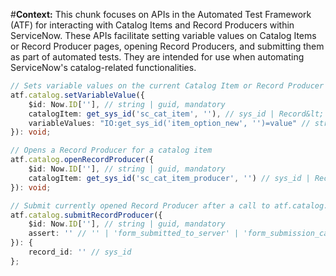 #**Context:** This chunk focuses on APIs in the Automated Test Framework (ATF) for interacting with Catalog Items and Record Producers within ServiceNow. These APIs facilitate setting variable values on Catalog Items or Record Producer pages, opening Record Producers, and submitting them as part of automated tests. They are intended for use when automating ServiceNow's catalog-related functionalities.
```typescript
// Sets variable values on the current Catalog Item or Record Producer page or a form containing variable editor
atf.catalog.setVariableValue({
    $id: Now.ID[''], // string | guid, mandatory
    catalogItem: get_sys_id('sc_cat_item', ''), // sys_id | Record&lt;'sc_cat_item'&gt;
    variableValues: "IO:get_sys_id('item_option_new', '')=value" // string of variable sys_ids and the value to set them to. If multiple, each has 'IO:' before and joined with ^, example: "IO:get_sys_id('item_option_new', '')=true^IO:get_sys_id('item_option_new', '')=none"
}): void;

// Opens a Record Producer for a catalog item
atf.catalog.openRecordProducer({
    $id: Now.ID[''], // string | guid, mandatory
    catalogItem: get_sys_id('sc_cat_item_producer', '') // sys_id | Record&lt;'sc_cat_item_producer'&gt;;
}): void;

// Submit currently opened Record Producer after a call to atf.catalog.openRecordProducer, no other API calls are allowed after this
atf.catalog.submitRecordProducer({
    $id: Now.ID[''], // string | guid, mandatory
    assert: '' // '' | 'form_submitted_to_server' | 'form_submission_cancelled_in_browser'
}): {
    record_id: '' // sys_id
};
```